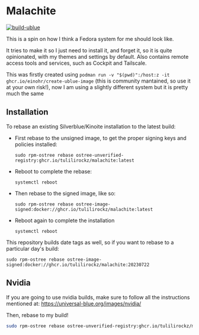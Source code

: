 # Malachite

[![build-ublue](https://github.com/tulilirockz/malachite/actions/workflows/build.yml/badge.svg)](https://github.com/tulilirockz/malachite/actions/workflows/build.yml)

This is a spin on how I think a Fedora system for me should look like.

It tries to make it so I just need to install it, and forget it, so it is quite opinionated, with my themes and settings by default. Also contains remote access tools and services, such as Cockpit and Tailscale.

This was firstly created using `podman run -v "$(pwd)":/host:z -it ghcr.io/einohr/create-ublue-image` (this is community mantained, so use it at your own risk!), now I am using a slightly different system but it is pretty much the same

## Installation

To rebase an existing Silverblue/Kinoite installation to the latest build:

- First rebase to the unsigned image, to get the proper signing keys and policies installed:
  ```
  sudo rpm-ostree rebase ostree-unverified-registry:ghcr.io/tulilirockz/malachite:latest
  ```
- Reboot to complete the rebase:
  ```
  systemctl reboot
  ```
- Then rebase to the signed image, like so:
  ```
  sudo rpm-ostree rebase ostree-image-signed:docker://ghcr.io/tulilirockz/malachite:latest
  ```
- Reboot again to complete the installation
  ```
  systemctl reboot
  ```

This repository builds date tags as well, so if you want to rebase to a particular day's build:

```
sudo rpm-ostree rebase ostree-image-signed:docker://ghcr.io/tulilirockz/malachite:20230722
```

## Nvidia

If you are going to use nvidia builds, make sure to follow all the instructions mentioned at: https://universal-blue.org/images/nvidia/

Then, rebase to my build!

```sh
sudo rpm-ostree rebase ostree-unverified-registry:ghcr.io/tulilirockz/malachite-nvidia:latest
```
